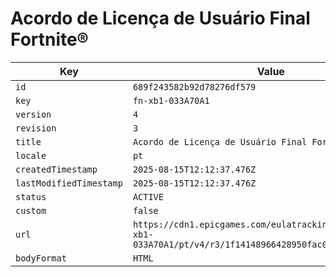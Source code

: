 # Acordo de Licença de Usuário Final Fortnite®

| Key | Value |
| --- | ----- |
| `id` | `689f243582b92d78276df579` |
| `key` | `fn-xb1-033A70A1` |
| `version` | `4` |
| `revision` | `3` |
| `title` | `Acordo de Licença de Usuário Final Fortnite®` |
| `locale` | `pt` |
| `createdTimestamp` | `2025-08-15T12:12:37.476Z` |
| `lastModifiedTimestamp` | `2025-08-15T12:12:37.476Z` |
| `status` | `ACTIVE` |
| `custom` | `false` |
| `url` | `https://cdn1.epicgames.com/eulatracking-download/fn-xb1-033A70A1/pt/v4/r3/1f14148966428950fac01d350d410b5c.pdf` |
| `bodyFormat` | `HTML` |
